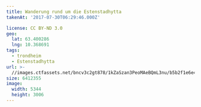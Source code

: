 ```yaml
---
title: Wanderung rund um die Estenstadhytta
takenAt: '2017-07-30T06:29:46.000Z'

license: CC BY-ND 3.0
geo:
  lat: 63.400286
  lng: 10.368691
tags:
  - trondheim
  - Estenstadhytta
url: >-
  //images.ctfassets.net/bncv3c2gt878/1kZaSzan3PeoMAeBQmL3nu/b5b2f1e6e4a9f13b066471f9b6fd3582/wanderung-rund-um-die-estenstadhytta_36131659131_o
size: 6412355
image:
  width: 5344
  height: 3006
---
```

